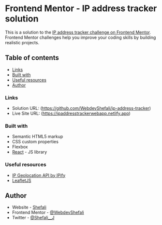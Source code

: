 # Frontend Mentor - IP address tracker solution

This is a solution to the [IP address tracker challenge on Frontend Mentor](https://www.frontendmentor.io/challenges/ip-address-tracker-I8-0yYAH0). Frontend Mentor challenges help you improve your coding skills by building realistic projects. 

## Table of contents


  - [Links](#links)
  - [Built with](#built-with)
  - [Useful resources](#useful-resources)
- [Author](#author)



### Links

- Solution URL: (https://github.com/WebdevShefali/ip-address-tracker)
- Live Site URL: (https://ipaddresstrackerwebapp.netlify.app)



### Built with

- Semantic HTML5 markup
- CSS custom properties
- Flexbox
- [React](https://reactjs.org/) - JS library


### Useful resources

- [IP Geolocation API by IPify](https://geo.ipify.org/)
-  [LeafletJS](https://leafletjs.com/)


## Author

- Website - [Shefali](https://shefali.dev)
- Frontend Mentor - [@WebdevShefali](https://www.frontendmentor.io/profile/WebdevShefali)
- Twitter - [@Shefali__J](https://www.twitter.com/Shefali__J)


